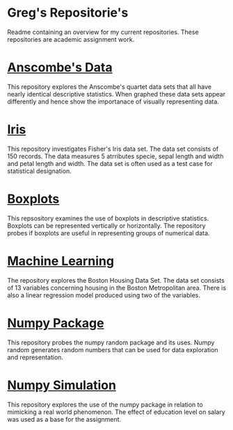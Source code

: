 # Greg's Repositorie's

 Readme containing an overview for my current repositories. These repositories are academic assignment work.
 
 # [Anscombe's Data](https://github.com/GregFee/Anscombes-Data)
 
This repository explores the Anscombe's quartet data sets that all have nearly identical descriptive statistics. When graphed these data sets appear differently and hence show the importanace of visually representing data.
 
 # [Iris](https://github.com/GregFee/Project)
 
This repository investigates Fisher's Iris data set. The data set consists of 150 records. The data measures 5 atrributes specie, sepal length and width and petal length and  width. The data set is often used as a test case for statistical designation.
 
 # [Boxplots](https://github.com/GregFee/boxplots)
 
This repsository examines the use of boxplots in descriptive statistics. Boxplots can be represented vertically or horizontally. The repository probes if boxplots are useful in representing groups of numerical data.
 
 # [Machine Learning](https://github.com/GregFee/machinelearning_assessment)
 
The repository explores the Boston Housing Data Set. The data set consists of 13 variables concerning housing in the Boston Metropolitan area. There is also a linear regression model produced using two of the variables.
 
  
 # [Numpy Package](https://github.com/GregFee/Program-Numpy)
 
 This repository probes the numpy random package and its uses. Numpy random generates random numbers that can be used for data exploration and representation. 
 
 # [Numpy Simulation](https://github.com/GregFee/numpy-simulation)
 
This repository explores the use of the numpy package in relation to mimicking a real world phenomenon. The effect of education level on salary was used as a base for the assignment.
 
 
 
 

